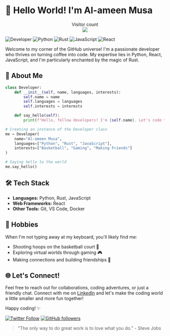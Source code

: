# 👋 Hello World! I'm Al-ameen Musa

<p align="center"> 
  Visitor count<br>
  <img src="https://profile-counter.glitch.me/blikq/count.svg" />
</p>


![Developer](https://img.shields.io/badge/Developer-%F0%9F%9B%A0%20-007ACC.svg)
![Python](https://img.shields.io/badge/Python-%F0%9F%90%8D%20-3776AB.svg)
![Rust](https://img.shields.io/badge/Rust-%F0%9F%94%A5%20-B7410E.svg)
![JavaScript](https://img.shields.io/badge/JavaScript-%F0%9F%92%BB%20-F7DF1E.svg)
![React](https://img.shields.io/badge/React-%F0%9F%9A%80%20-61DAFB.svg)

Welcome to my corner of the GitHub universe! I'm a passionate developer who thrives on turning coffee into code. My expertise lies in Python, React, JavaScript, and I'm particularly enchanted by the magic of Rust.

## 🚀 About Me

```python
class Developer:
    def __init__(self, name, languages, interests):
        self.name = name
        self.languages = languages
        self.interests = interests

    def say_hello(self):
        print(f"Hello, fellow developers! I'm {self.name}. Let's code together!")

# Creating an instance of the Developer class
me = Developer(
    name="Al-ameen Musa",
    languages=["Python", "Rust", "JavaScript"],
    interests=["Basketball", "Gaming", "Making Friends"]
)

# Saying hello to the world
me.say_hello()
```

## 🛠️ Tech Stack

- **Languages:** Python, Rust, JavaScript
- **Web Frameworks:** React
- **Other Tools:** Git, VS Code, Docker

## 🏀 Hobbies

When I'm not typing away at my keyboard, you'll likely find me:

- Shooting hoops on the basketball court 🏀
- Exploring virtual worlds through gaming 🎮
- Making connections and building friendships 👥

## 🌐 Let's Connect!

Feel free to reach out for collaborations, coding adventures, or just a friendly chat. Connect with me on [LinkedIn](https://www.linkedin.com/in/al-ameen-musa-473a68241/) and let's make the coding world a little smaller and more fun together!

Happy coding! ✨

[![Twitter Follow](https://img.shields.io/twitter/follow/BlikqOp?style=social)](https://twitter.com/BlikqOp)
[![GitHub followers](https://img.shields.io/github/followers/blikq?label=Follow&style=social)](https://github.com/blikq)

> "The only way to do great work is to love what you do." - Steve Jobs
